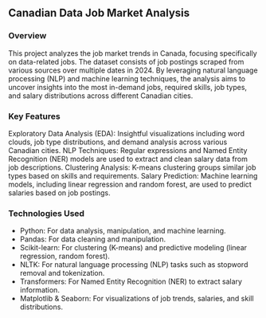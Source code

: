 
## Canadian Data Job Market Analysis
### Overview
This project analyzes the job market trends in Canada, focusing specifically on data-related jobs. The dataset consists of job postings scraped from various sources over multiple dates in 2024. By leveraging natural language processing (NLP) and machine learning techniques, the analysis aims to uncover insights into the most in-demand jobs, required skills, job types, and salary distributions across different Canadian cities.

### Key Features
Exploratory Data Analysis (EDA): Insightful visualizations including word clouds, job type distributions, and demand analysis across various Canadian cities.
NLP Techniques: Regular expressions and Named Entity Recognition (NER) models are used to extract and clean salary data from job descriptions.
Clustering Analysis: K-means clustering groups similar job types based on skills and requirements.
Salary Prediction: Machine learning models, including linear regression and random forest, are used to predict salaries based on job postings.
### Technologies Used
* Python: For data analysis, manipulation, and machine learning.
* Pandas: For data cleaning and manipulation.
* Scikit-learn: For clustering (K-means) and predictive modeling (linear regression, random forest).
* NLTK: For natural language processing (NLP) tasks such as stopword removal and tokenization.
* Transformers: For Named Entity Recognition (NER) to extract salary information.
* Matplotlib & Seaborn: For visualizations of job trends, salaries, and skill distributions.

